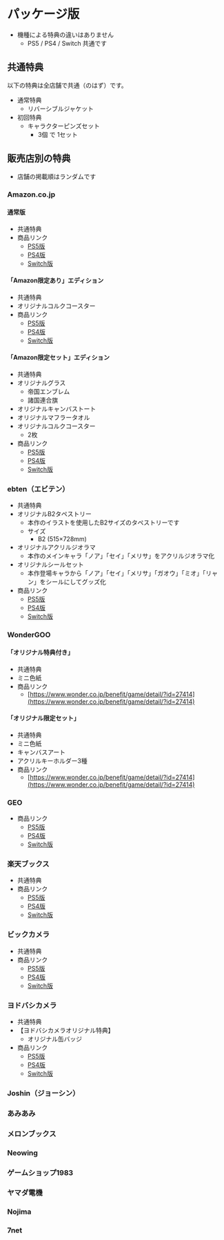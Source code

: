 # パッケージ版

- 機種による特典の違いはありません
  - PS5 / PS4 / Switch 共通です

## 共通特典

以下の特典は全店舗で共通（のはず）です。

- 通常特典
  - リバーシブルジャケット
- 初回特典
  - キャラクターピンズセット
    - 3個 で 1セット

## 販売店別の特典
- 店舗の掲載順はランダムです

### Amazon.co.jp

#### 通常版
- 共通特典
- 商品リンク
  - [PS5版](https://www.amazon.co.jp/dp/B0CJ8SK8SQ)
  - [PS4版](https://www.amazon.co.jp/dp/B0CJ8VGWV8)
  - [Switch版](https://www.amazon.co.jp/dp/B0CJ8QH9WT)

#### 「Amazon限定あり」エディション
- 共通特典
- オリジナルコルクコースター
- 商品リンク
  - [PS5版](https://www.amazon.co.jp/dp/B0CJ8S7GLV)
  - [PS4版](https://www.amazon.co.jp/dp/B0CJ8SPN5F)
  - [Switch版](https://www.amazon.co.jp/dp/B0CJ8S4W8T)

#### 「Amazon限定セット」エディション
- 共通特典
- オリジナルグラス
  - 帝国エンブレム
  - 諸国連合旗
- オリジナルキャンバストート
- オリジナルマフラータオル
- オリジナルコルクコースター
  - 2枚
- 商品リンク
  - [PS5版](https://www.amazon.co.jp/dp/B0CJ8TF72V)
  - [PS4版](https://www.amazon.co.jp/dp/B0CJ8SDSQK)
  - [Switch版](https://www.amazon.co.jp/dp/B0CJ8TNCB4)
### ebten（エビテン）
- 共通特典
- オリジナルB2タペストリー
  - 本作のイラストを使用したB2サイズのタペストリーです
  - サイズ
    - B2 (515×728mm)
- オリジナルアクリルジオラマ
  - 本作のメインキャラ「ノア」「セイ」「メリサ」をアクリルジオラマ化
- オリジナルシールセット
  - 本作登場キャラから「ノア」「セイ」「メリサ」「ガオウ」「ミオ」「リャン」をシールにしてグッズ化
- 商品リンク
  - [PS5版](https://ebten.jp/p/7015024042301)
  - [PS4版](https://ebten.jp/p/7015023012622)
  - [Switch版](https://ebten.jp/p/7015024042303)

### WonderGOO

#### 「オリジナル特典付き」
- 共通特典
- ミニ色紙
- 商品リンク
  - [https://www.wonder.co.jp/benefit/game/detail/?id=27414](https://www.wonder.co.jp/benefit/game/detail/?id=27414)

#### 「オリジナル限定セット」
- 共通特典
- ミニ色紙
- キャンバスアート
- アクリルキーホルダー3種
- 商品リンク
  - [https://www.wonder.co.jp/benefit/game/detail/?id=27414](https://www.wonder.co.jp/benefit/game/detail/?id=27414)

### GEO
- 商品リンク
  - [PS5版](https://ec.geo-online.co.jp/shop/g/g516270501/)
  - [PS4版](https://ec.geo-online.co.jp/shop/g/g513272001/)
  - [Switch版](https://ec.geo-online.co.jp/shop/g/g515274201/)

### 楽天ブックス
- 共通特典
- 商品リンク
  - [PS5版](https://books.rakuten.co.jp/rb/17643824/)
  - [PS4版](https://books.rakuten.co.jp/rb/17643825/)
  - [Switch版](https://books.rakuten.co.jp/rb/17643826/)

### ビックカメラ
- 共通特典
- 商品リンク
  - [PS5版](https://www.biccamera.com/bc/item/12168005/)
  - [PS4版](https://www.biccamera.com/bc/item/12168006/)
  - [Switch版](https://www.biccamera.com/bc/item/12168007/)

### ヨドバシカメラ
- 共通特典
- 【ヨドバシカメラオリジナル特典】
  - オリジナル缶バッジ
- 商品リンク
  - [PS5版](https://www.yodobashi.com/product/100000001008097254/)
  - [PS4版](https://www.yodobashi.com/product/100000001008097255/)
  - [Switch版](https://www.yodobashi.com/product/100000001008097256/)

### Joshin（ジョーシン）


### あみあみ


### メロンブックス


### Neowing


### ゲームショップ1983


### ヤマダ電機


### Nojima


### 7net
